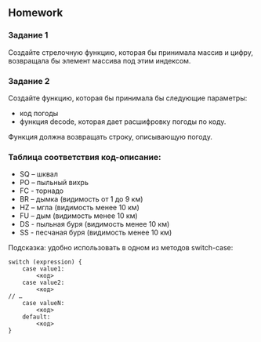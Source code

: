 ##  Homework

### Задание 1
Создайте стрелочную функцию, которая бы принимала массив и цифру, возвращала бы элемент массива под этим индексом.

### Задание 2 
Создайте функцию, которая бы принимала бы следующие параметры: 
- код погоды
- функция decode, которая дает расшифровку погоды по коду. 
  
Функция должна возвращать строку, описывающую погоду.
### Таблица соответствия код-описание: 
 - SQ – шквал
 - PO – пыльный вихрь
 - FC - торнадо
 - BR – дымка (видимость от 1 до 9 км)
 - HZ – мгла (видимость менее 10 км)
 - FU – дым (видимость менее 10 км)
 - DS - пыльная буря (видимость менее 10 км)
 - SS - песчаная буря (видимость менее 10 км)

Подсказка: удобно использовать в одном из методов switch-case:
```
switch (expression) {
    case value1:
        <код>
    case value2:
        <код>
// …
    case valueN:
        <код>
    default:
        <код>
}
```



